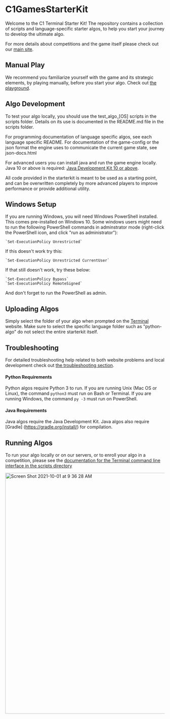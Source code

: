 # C1GamesStarterKit

Welcome to the C1 Terminal Starter Kit! The repository contains a collection of scripts and 
language-specific starter algos, to help you start your journey to develop the ultimate algo.

For more details about competitions and the game itself please check out our
[main site](https://terminal.c1games.com/rules).

## Manual Play

We recommend you familiarize yourself with the game and its strategic elements, by playing manually,
before you start your algo. Check out [the playground](https://terminal.c1games.com/playground).

## Algo Development

To test your algo locally, you should use the test_algo_[OS] scripts in the scripts folder. Details on its use is documented in the README.md file in the scripts folder.

For programming documentation of language specific algos, see each language specific README.
For documentation of the game-config or the json format the engine uses to communicate the current game state, see json-docs.html

For advanced users you can install java and run the game engine locally. Java 10 or above is required: [Java Development Kit 10 or above](http://www.oracle.com/technetwork/java/javase/downloads/jdk10-downloads-4416644.html).

All code provided in the starterkit is meant to be used as a starting point, and can be overwritten completely by more advanced players to improve performance or provide additional utility.

## Windows Setup

If you are running Windows, you will need Windows PowerShell installed. This comes pre-installed on Windows 10.
Some windows users might need to run the following PowerShell commands in adminstrator mode (right-click the 
PowerShell icon, and click "run as administrator"):
    
    `Set-ExecutionPolicy Unrestricted`
    
If this doesn't work try this:
    
    `Set-ExecutionPolicy Unrestricted CurrentUser`
    
If that still doesn't work, try these below:
    
    `Set-ExecutionPolicy Bypass`
    `Set-ExecutionPolicy RemoteSigned`
    
And don't forget to run the PowerShell as admin.

## Uploading Algos

Simply select the folder of your algo when prompted on the [Terminal](https://terminal.c1games.com) website. Make sure to select the specific language folder such as "python-algo" do not select the entire starterkit itself.

## Troubleshooting

For detailed troubleshooting help related to both website problems and local development check out [the troubleshooting section](https://terminal.c1games.com/rules#Troubleshooting).

#### Python Requirements

Python algos require Python 3 to run. If you are running Unix (Mac OS or Linux), the command `python3` must run on 
Bash or Terminal. If you are running Windows, the command `py -3` must run on PowerShell.
   
#### Java Requirements

Java algos require the Java Development Kit. Java algos also require [Gradle]
(https://gradle.org/install/) for compilation.
   
## Running Algos

To run your algo locally or on our servers, or to enroll your algo in a competition, please see the [documentation 
for the Terminal command line interface in the scripts directory](https://github.com/correlation-one/AIGamesStarterKit/tree/master/scripts)

<img width="762" alt="Screen Shot 2021-10-01 at 9 36 28 AM" src="https://user-images.githubusercontent.com/47761479/150644870-ac1d497b-f8a5-49ad-a9d1-9e9ed96c04ba.png">

